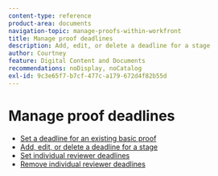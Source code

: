 ```yaml
---
content-type: reference
product-area: documents
navigation-topic: manage-proofs-within-workfront
title: Manage proof deadlines
description: Add, edit, or delete a deadline for a stage
author: Courtney
feature: Digital Content and Documents
recommendations: noDisplay, noCatalog
exl-id: 9c3e65f7-b7cf-477c-a179-672d4f82b55d
---
```

# Manage proof deadlines

* [Set a deadline for an existing basic proof](../../../../review-and-approve-work/proofing/managing-proofs-within-workfront/manage-proof-deadlines/set-deadline-basic-proof.md) 
* [Add, edit, or delete a deadline for a stage](../../../../review-and-approve-work/proofing/managing-proofs-within-workfront/manage-proof-deadlines/add-edit-delete-deadline.md) 
* [Set individual reviewer deadlines](../../../../review-and-approve-work/proofing/managing-proofs-within-workfront/manage-proof-deadlines/set-individual-deadlines.md) 
* [Remove individual reviewer deadlines](../../../../review-and-approve-work/proofing/managing-proofs-within-workfront/manage-proof-deadlines/remove-individual-deadlines.md)
